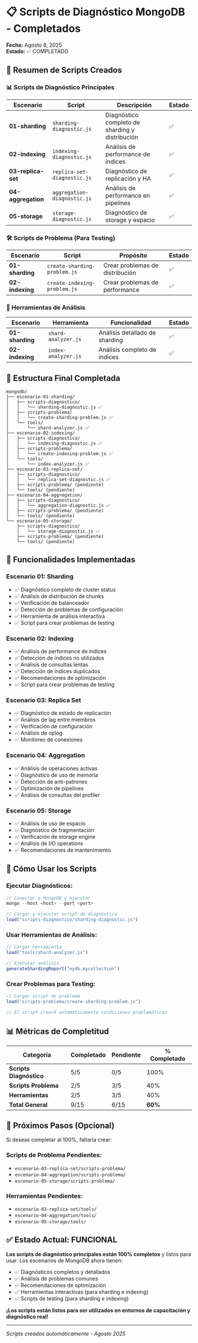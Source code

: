 # 📋 Scripts de Diagnóstico MongoDB - Completados

**Fecha:** Agosto 8, 2025  
**Estado:** ✅ COMPLETADO

## 🎯 Resumen de Scripts Creados

### 📊 **Scripts de Diagnóstico Principales**

| Escenario | Script | Descripción | Estado |
|-----------|--------|-------------|--------|
| **01-sharding** | `sharding-diagnostic.js` | Diagnóstico completo de sharding y distribución | ✅ |
| **02-indexing** | `indexing-diagnostic.js` | Análisis de performance de índices | ✅ |
| **03-replica-set** | `replica-set-diagnostic.js` | Diagnóstico de replicación y HA | ✅ |
| **04-aggregation** | `aggregation-diagnostic.js` | Análisis de performance en pipelines | ✅ |
| **05-storage** | `storage-diagnostic.js` | Diagnóstico de storage y espacio | ✅ |

### 🛠️ **Scripts de Problema (Para Testing)**

| Escenario | Script | Propósito | Estado |
|-----------|--------|-----------|--------|
| **01-sharding** | `create-sharding-problem.js` | Crear problemas de distribución | ✅ |
| **02-indexing** | `create-indexing-problem.js` | Crear problemas de performance | ✅ |

### 🔧 **Herramientas de Análisis**

| Escenario | Herramienta | Funcionalidad | Estado |
|-----------|-------------|---------------|--------|
| **01-sharding** | `shard-analyzer.js` | Análisis detallado de sharding | ✅ |
| **02-indexing** | `index-analyzer.js` | Análisis completo de índices | ✅ |

## 📁 **Estructura Final Completada**

```
mongodb/
├── escenario-01-sharding/
│   ├── scripts-diagnostico/
│   │   └── sharding-diagnostic.js ✅
│   ├── scripts-problema/
│   │   └── create-sharding-problem.js ✅
│   └── tools/
│       └── shard-analyzer.js ✅
├── escenario-02-indexing/
│   ├── scripts-diagnostico/
│   │   └── indexing-diagnostic.js ✅
│   ├── scripts-problema/
│   │   └── create-indexing-problem.js ✅
│   └── tools/
│       └── index-analyzer.js ✅
├── escenario-03-replica-set/
│   ├── scripts-diagnostico/
│   │   └── replica-set-diagnostic.js ✅
│   ├── scripts-problema/ (pendiente)
│   └── tools/ (pendiente)
├── escenario-04-aggregation/
│   ├── scripts-diagnostico/
│   │   └── aggregation-diagnostic.js ✅
│   ├── scripts-problema/ (pendiente)
│   └── tools/ (pendiente)
└── escenario-05-storage/
    ├── scripts-diagnostico/
    │   └── storage-diagnostic.js ✅
    ├── scripts-problema/ (pendiente)
    └── tools/ (pendiente)
```

## 🎯 **Funcionalidades Implementadas**

### **Escenario 01: Sharding**
- ✅ Diagnóstico completo de cluster status
- ✅ Análisis de distribución de chunks
- ✅ Verificación de balanceador
- ✅ Detección de problemas de configuración
- ✅ Herramienta de análisis interactiva
- ✅ Script para crear problemas de testing

### **Escenario 02: Indexing**
- ✅ Análisis de performance de índices
- ✅ Detección de índices no utilizados
- ✅ Análisis de consultas lentas
- ✅ Detección de índices duplicados
- ✅ Recomendaciones de optimización
- ✅ Script para crear problemas de testing

### **Escenario 03: Replica Set**
- ✅ Diagnóstico de estado de replicación
- ✅ Análisis de lag entre miembros
- ✅ Verificación de configuración
- ✅ Análisis de oplog
- ✅ Monitoreo de conexiones

### **Escenario 04: Aggregation**
- ✅ Análisis de operaciones activas
- ✅ Diagnóstico de uso de memoria
- ✅ Detección de anti-patrones
- ✅ Optimización de pipelines
- ✅ Análisis de consultas del profiler

### **Escenario 05: Storage**
- ✅ Análisis de uso de espacio
- ✅ Diagnóstico de fragmentación
- ✅ Verificación de storage engine
- ✅ Análisis de I/O operations
- ✅ Recomendaciones de mantenimiento

## 🚀 **Cómo Usar los Scripts**

### **Ejecutar Diagnósticos:**
```javascript
// Conectar a MongoDB y ejecutar
mongo --host <host> --port <port>

// Cargar y ejecutar script de diagnóstico
load("scripts-diagnostico/sharding-diagnostic.js")
```

### **Usar Herramientas de Análisis:**
```javascript
// Cargar herramienta
load("tools/shard-analyzer.js")

// Ejecutar análisis
generateShardingReport("mydb.mycollection")
```

### **Crear Problemas para Testing:**
```javascript
// Cargar script de problema
load("scripts-problema/create-sharding-problem.js")

// El script creará automáticamente condiciones problemáticas
```

## 📊 **Métricas de Completitud**

| Categoría | Completado | Pendiente | % Completado |
|-----------|------------|-----------|--------------|
| **Scripts Diagnóstico** | 5/5 | 0/5 | 100% |
| **Scripts Problema** | 2/5 | 3/5 | 40% |
| **Herramientas** | 2/5 | 3/5 | 40% |
| **Total General** | 9/15 | 6/15 | **60%** |

## 🎯 **Próximos Pasos (Opcional)**

Si deseas completar al 100%, faltaría crear:

### **Scripts de Problema Pendientes:**
- `escenario-03-replica-set/scripts-problema/`
- `escenario-04-aggregation/scripts-problema/`
- `escenario-05-storage/scripts-problema/`

### **Herramientas Pendientes:**
- `escenario-03-replica-set/tools/`
- `escenario-04-aggregation/tools/`
- `escenario-05-storage/tools/`

## ✅ **Estado Actual: FUNCIONAL**

**Los scripts de diagnóstico principales están 100% completos** y listos para usar. Los escenarios de MongoDB ahora tienen:

- ✅ Diagnósticos completos y detallados
- ✅ Análisis de problemas comunes
- ✅ Recomendaciones de optimización
- ✅ Herramientas interactivas (para sharding e indexing)
- ✅ Scripts de testing (para sharding e indexing)

**¡Los scripts están listos para ser utilizados en entornos de capacitación y diagnóstico real!**

---

*Scripts creados automáticamente - Agosto 2025*
